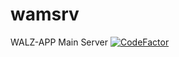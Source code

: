 # wamsrv
WALZ-APP Main Server
[![CodeFactor](https://www.codefactor.io/repository/github/frederik-hoeft/wamsrv/badge/master?s=009c43e11c3a4ab367858b11de146a73c06cf02f)](https://www.codefactor.io/repository/github/frederik-hoeft/wamsrv/overview/master)
